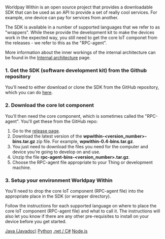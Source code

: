 Worldpay Within is an open source project that provides a downloadable SDK that can be used as an API to provide a set of really cool services. For example, one device can pay for services from another.

The SDK is available in a number of supported languages that we refer to as "wrappers". While these provide the development kit to make the devices work in the expected way, you still need to get the core IoT componet from the releases - we refer to this as the "RPC-agent".

More information about the inner workings of the internal architecture can be found in the [Internal architecture](internal-structure) page.

### 1. Get the SDK (software development kit) from the Github repository

You'll need to either download or clone the SDK from the GitHub repository, which you can do [here](https://github.com/WPTechInnovation/worldpay-within-sdk).

### 2. Download the core Iot component

You'll then need the core component, which is sometimes called the "RPC-agent". You'll get these from the GitHub repo:

1.  Go to the [release page](https://github.com/WPTechInnovation/worldpay-within-sdk/releases).
2.  Download the latest version of the **wpwithin-<version_number>-bins.tar.gz** zip file. For example, **wpwithin-0.4-bins.tar.gz**.
3.  You just need to download the files you need for the computer and device you're going to develop on and use.
4.  Unzip the file **rpc-agent-bins-<version_number>.tar.gz**.
5.  Choose the RPC-agent file appropriate to your Thing or development machine.

### 3. Setup your environment Worldpay Within

You'll need to drop the core IoT component (RPC-agent file) into the appropriate place in the SDK (or wrapper directory).

Follow the instructions for each supported language on where to place the core IoT component (RPC-agent file) and what to call it. The instructions will also let you know if there are any other pre-requisites to install on your device before you get started.

<div class="download">
  <a class="md-button" href="#java">Java (Javadoc)</a>
  <a class="md-button" href="python27">Python</a>
  <a class="md-button" href="dotnet">.net / C#</a>
  <a class="md-button" href="nodejs">Node.js</a>
</div>
